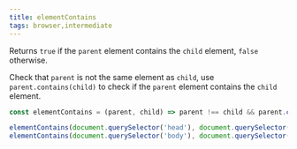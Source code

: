 ```yaml
---
title: elementContains
tags: browser,intermediate
---
```


Returns `true` if the `parent` element contains the `child` element, `false` otherwise.

Check that `parent` is not the same element as `child`, use `parent.contains(child)` to check if the `parent` element contains the `child` element.

```js
const elementContains = (parent, child) => parent !== child && parent.contains(child);
```

```js
elementContains(document.querySelector('head'), document.querySelector('title')); // true
elementContains(document.querySelector('body'), document.querySelector('body')); // false
```